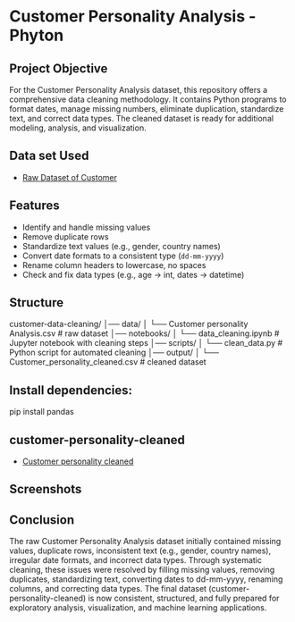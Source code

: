 # Customer Personality Analysis - Phyton 
## Project Objective
For the Customer Personality Analysis dataset, this repository offers a comprehensive data cleaning methodology.  It contains Python programs to format dates, manage missing numbers, eliminate duplication, standardize text, and correct data types.  The cleaned dataset is ready for additional modeling, analysis, and visualization.
## Data set Used
- <a href="https://github.com/nimmagantiharini/Customer-Data-Cleaning-Phyton-/blob/main/Customer%20personality%20Analysis1.csv"> Raw Dataset of Customer</a>
## Features
- Identify and handle missing values
- Remove duplicate rows
- Standardize text values (e.g., gender, country names)
- Convert date formats to a consistent type (`dd-mm-yyyy`)
- Rename column headers to lowercase, no spaces
- Check and fix data types (e.g., age → int, dates → datetime)
## Structure
customer-data-cleaning/
│── data/
│ └── Customer personality Analysis.csv # raw dataset
│── notebooks/
│ └── data_cleaning.ipynb # Jupyter notebook with cleaning steps
│── scripts/
│ └── clean_data.py # Python script for automated cleaning
│── output/
│ └── Customer_personality_cleaned.csv # cleaned dataset

## Install dependencies:
pip install pandas

## customer-personality-cleaned
- <a href="http://localhost:8888/notebooks/Favorites%2Fharini%2Fcustomers%20data.ipynb"> Customer personality cleaned</a>
## Screenshots

## Conclusion
The raw Customer Personality Analysis dataset initially contained missing values, duplicate rows, inconsistent text (e.g., gender, country names), irregular date formats, and incorrect data types. Through systematic cleaning, these issues were resolved by filling missing values, removing duplicates, standardizing text, converting dates to dd-mm-yyyy, renaming columns, and correcting data types. The final dataset (customer-personality-cleaned) is now consistent, structured, and fully prepared for exploratory analysis, visualization, and machine learning applications.

